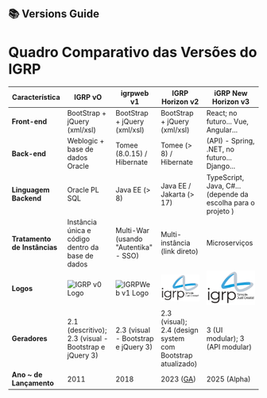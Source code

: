 ## :books: Versions Guide


# Quadro Comparativo das Versões do IGRP

| Característica               | IGRP vO | igrp**web** v1 | IGRP Horizon v2  | iGRP New Horizon v3 |
|----------------------------|---------|------------|----------------|------------------|
| **Front-end** | BootStrap + jQuery (xml/xsl) | BootStrap + jQuery (xml/xsl) | BootStrap + jQuery (xml/xsl) | React; no futuro... Vue, Angular... |
| **Back-end** | Weblogic + base de dados Oracle | Tomee (8.0.15) / Hibernate | Tomee (> 8) / Hibernate | (API) - Spring, .NET, no futuro... Django... |
| **Linguagem Backend** | Oracle PL SQL | Java EE (> 8) | Java EE / Jakarta (> 17) | TypeScript, Java, C#... (depende da escolha para o projeto ) |
| **Tratamento de Instâncias** | Instância única e código dentro da base de dados | Multi-War (usando "Autentika" - SSO) | Multi-instância (link direto) | Microserviços |
| **Logos** | ![IGRP v0 Logo](https://nosiappssta.gov.cv/images/IGRP/IGRP2.3/themes/default/img/logo2.svg) | ![IGRPWeb v1 Logo](https://encrypted-tbn0.gstatic.com/images?q=tbn:ANd9GcRte-wSJcVn2kyHKZD9cuY5oJ7q3r5FtRvQDUn0um6AVyE4NTOocboQwzGvXj8r3Ft5QmU&usqp=CAU) | ![IGRP Horizon v2 Logo](/docs/root-images/logo_igrp.png) | ![IGRP New Horizon v3 Logo](/docs/root-images/logo_igrp.png) |
| **Geradores** | 2.1 (descritivo); 2.3 (visual - Bootstrap e jQuery 3) | 2.3 (visual - Bootstrap e jQuery 3) | 2.3 (visual); 2.4 (design system com Bootstrap atualizado) | 3 (UI modular); 3 (API modular) |
| **Ano ~ de Lançamento** | 2011 | 2018 | 2023 ([GA](https://en.m.wikipedia.org/wiki/Software_release_life_cycle)) | 2025 (Alpha) |
